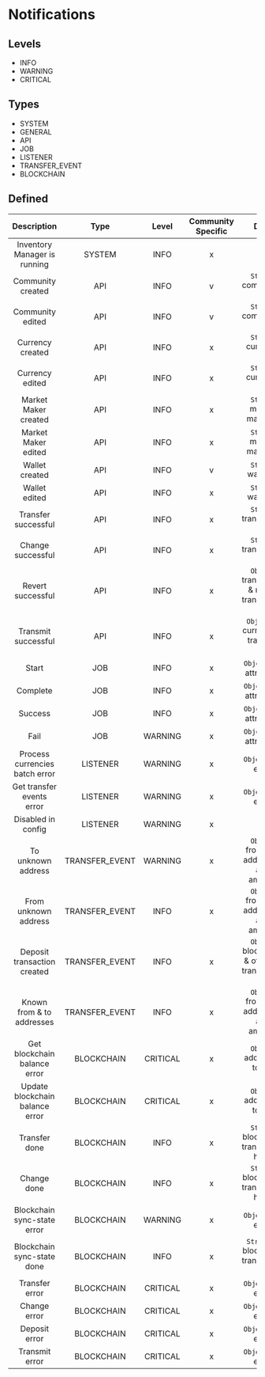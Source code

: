 # Notifications

## Levels
* INFO
* WARNING
* CRITICAL

## Types
* SYSTEM
* GENERAL
* API
* JOB
* LISTENER
* TRANSFER_EVENT
* BLOCKCHAIN

## Defined

|           Description             |      Type       |   Level   | Community Specific  |                      Data                       |
|:-------------------------------:  |:--------------: |:--------: |:------------------: |:----------------------------------------------: |
|   Inventory Manager is running    |     SYSTEM      |   INFO    |          x          |                        x                        |
|        Community created          |       API       |   INFO    |          v          |              `String` community id              |
|         Community edited          |       API       |   INFO    |          v          |              `String` community id              |
|         Currency created          |       API       |   INFO    |          x          |              `String` currency id               |
|         Currency edited           |       API       |   INFO    |          x          |              `String` currency id               |
|       Market Maker created        |       API       |   INFO    |          x          |            `String` market maker id             |
|       Market Maker edited         |       API       |   INFO    |          x          |            `String` market maker id             |
|          Wallet created           |       API       |   INFO    |          v          |               `String` wallet id                |
|          Wallet edited            |       API       |   INFO    |          x          |               `String` wallet id                |
|       Transfer successful         |       API       |   INFO    |          x          |             `String` transaction id             |
|        Change successful          |       API       |   INFO    |          x          |             `String` transaction id             |
|        Revert successful          |       API       |   INFO    |          x          |  `Object` transaction & revert transaction ids  |
|       Transmit successful         |       API       |   INFO    |          x          |       `Object[]` currency & transmit ids        |
|              Start                |       JOB       |   INFO    |          x          |             `Object` job attributes             |
|             Complete              |       JOB       |   INFO    |          x          |             `Object` job attributes             |
|             Success               |       JOB       |   INFO    |          x          |             `Object` job attributes             |
|               Fail                |       JOB       |  WARNING  |          x          |             `Object` job attributes             |
|  Process currencies batch error   |    LISTENER     |  WARNING  |          x          |               `Object` the error                |
|    Get transfer events error      |    LISTENER     |  WARNING  |          x          |               `Object` the error                |
|        Disabled in config         |    LISTENER     |  WARNING  |          x          |                        x                        |
|        To unknown address         | TRANSFER_EVENT  |  WARNING  |          x          |     `Object` from & to addresses and amount     |
|       From unknown address        | TRANSFER_EVENT  |   INFO    |          x          |     `Object` from & to addresses and amount     |
|   Deposit transaction created     | TRANSFER_EVENT  |   INFO    |          x          | `Object` blockchain & offchain transaction ids  |
|    Known from & to addresses      | TRANSFER_EVENT  |   INFO    |          x          |     `Object` from & to addresses and amount     |
|   Get blockchain balance error    |   BLOCKCHAIN    | CRITICAL  |          x          |            `Object` address & token             |
| Update blockchain balance error   |   BLOCKCHAIN    | CRITICAL  |          x          |            `Object` address & token             |
|          Transfer done            |   BLOCKCHAIN    |   INFO    |          x          |      `String` blockchain transaction hash       |
|           Change done             |   BLOCKCHAIN    |   INFO    |          x          |      `String` blockchain transaction hash       |
|   Blockchain sync-state error     |   BLOCKCHAIN    |  WARNING  |          x          |               `Object` the error                |
|    Blockchain sync-state done     |   BLOCKCHAIN    |   INFO    |          x          |      `String[]` blockchain transaction ids      |
|          Transfer error           |   BLOCKCHAIN    | CRITICAL  |          x          |               `Object` the error                |
|           Change error            |   BLOCKCHAIN    | CRITICAL  |          x          |               `Object` the error                |
|          Deposit error            |   BLOCKCHAIN    | CRITICAL  |          x          |               `Object` the error                |
|          Transmit error           |   BLOCKCHAIN    | CRITICAL  |          x          |               `Object` the error                |
